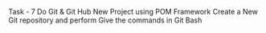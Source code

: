 Task - 7 
Do Git & Git Hub
New Project using POM Framework
Create a New Git repository and perform
Give the commands in Git Bash
